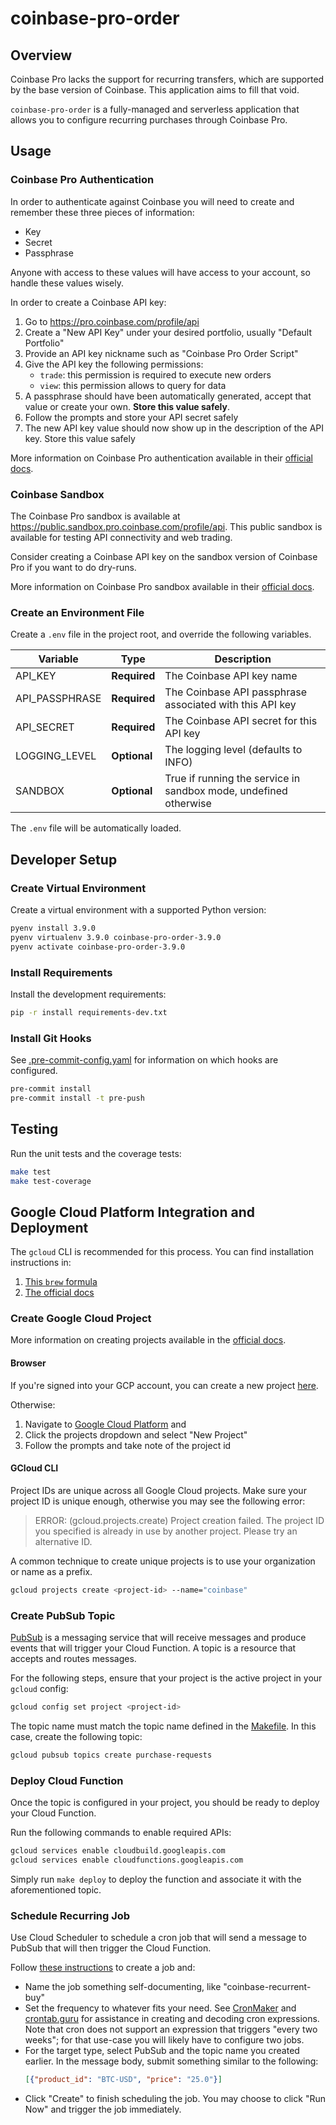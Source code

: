 # coinbase-pro-order

## Overview

Coinbase Pro lacks the support for recurring transfers, which are supported by the base version of Coinbase.
This application aims to fill that void.

`coinbase-pro-order` is a fully-managed and serverless application that allows you to configure recurring purchases
through Coinbase Pro.

## Usage

### Coinbase Pro Authentication

In order to authenticate against Coinbase you will need to create and remember these three pieces of information:

- Key
- Secret
- Passphrase

Anyone with access to these values will have access to your account, so handle these values wisely.

In order to create a Coinbase API key:

1. Go to https://pro.coinbase.com/profile/api
1. Create a "New API Key" under your desired portfolio, usually "Default Portfolio"
1. Provide an API key nickname such as "Coinbase Pro Order Script"
1. Give the API key the following permissions:
    - `trade`: this permission is required to execute new orders
    - `view`: this permission allows to query for data
1. A passphrase should have been automatically generated, accept that value or create your own. **Store this value safely**.
1. Follow the prompts and store your API secret safely
1. The new API key value should now show up in the description of the API key. Store this value safely

More information on Coinbase Pro authentication available in their [official docs](https://docs.pro.coinbase.com/#authentication).

### Coinbase Sandbox

The Coinbase Pro sandbox is available at https://public.sandbox.pro.coinbase.com/profile/api.
This public sandbox is available for testing API connectivity and web trading.

Consider creating a Coinbase API key on the sandbox version of Coinbase Pro if you want to do dry-runs.

More information on Coinbase Pro sandbox available in their [official docs](https://docs.pro.coinbase.com/#sandbox).

### Create an Environment File

Create a `.env` file in the project root, and override the following variables.

| Variable          | Type         | Description                                                      |
| ----------------- | ------------ | ---------------------------------------------------------------- |
| API_KEY           | **Required** | The Coinbase API key name                                        |
| API_PASSPHRASE    | **Required** | The Coinbase API passphrase associated with this API key         |
| API_SECRET        | **Required** | The Coinbase API secret for this API key                         |
| LOGGING_LEVEL     | **Optional** | The logging level (defaults to INFO)                             |
| SANDBOX           | **Optional** | True if running the service in sandbox mode, undefined otherwise |

The `.env` file will be automatically loaded.

## Developer Setup

### Create Virtual Environment

Create a virtual environment with a supported Python version:

```bash
pyenv install 3.9.0
pyenv virtualenv 3.9.0 coinbase-pro-order-3.9.0
pyenv activate coinbase-pro-order-3.9.0
```

### Install Requirements

Install the development requirements:

```bash
pip -r install requirements-dev.txt
```

### Install Git Hooks

See [.pre-commit-config.yaml](.pre-commit-config.yaml) for information on which hooks are configured.

```bash
pre-commit install
pre-commit install -t pre-push
```

## Testing

Run the unit tests and the coverage tests:

```bash
make test
make test-coverage
```

## Google Cloud Platform Integration and Deployment

The `gcloud` CLI is recommended for this process. You can find installation instructions in:

1. [This `brew` formula](https://formulae.brew.sh/cask/google-cloud-sdk)
1. [The official docs](https://cloud.google.com/sdk/docs/install)

### Create Google Cloud Project

More information on creating projects available in the [official docs](https://cloud.google.com/resource-manager/docs/creating-managing-projects).

#### Browser

If you're signed into your GCP account, you can create a new project [here](https://console.cloud.google.com/projectcreate).

Otherwise:

1. Navigate to [Google Cloud Platform](https://console.cloud.google.com/) and
1. Click the projects dropdown and select "New Project"
1. Follow the prompts and take note of the project id

#### GCloud CLI

Project IDs are unique across all Google Cloud projects. Make sure your project ID is unique enough,
otherwise you may see the following error:

> ERROR: (gcloud.projects.create) Project creation failed. The project ID you specified is already in use by another project. Please try an alternative ID.

A common technique to create unique projects is to use your organization or name as a prefix.

```bash
gcloud projects create <project-id> --name="coinbase"
```

### Create PubSub Topic

[PubSub](https://cloud.google.com/pubsub/docs/overview) is a messaging service that will receive messages and produce
events that will trigger your Cloud Function. A topic is a resource that accepts and routes messages.

For the following steps, ensure that your project is the active project in your `gcloud` config:

```bash
gcloud config set project <project-id>
```

The topic name must match the topic name defined in the [Makefile](./Makefile). In this case, create the following topic:

```bash
gcloud pubsub topics create purchase-requests
```

### Deploy Cloud Function

Once the topic is configured in your project, you should be ready to deploy your Cloud Function.

Run the following commands to enable required APIs:

```bash
gcloud services enable cloudbuild.googleapis.com
gcloud services enable cloudfunctions.googleapis.com
```

Simply run `make deploy` to deploy the function and associate it with the aforementioned topic.


### Schedule Recurring Job

Use Cloud Scheduler to schedule a cron job that will send a message to PubSub that will then trigger the Cloud Function.

Follow [these instructions](https://cloud.google.com/scheduler/docs/quickstart#create_a_job) to create a job and:

* Name the job something self-documenting, like "coinbase-recurrent-buy"
* Set the frequency to whatever fits your need. See [CronMaker](http://www.cronmaker.com) and [crontab.guru](https://crontab.guru/)
for assistance in creating and decoding cron expressions. Note that cron does not support an expression that triggers
"every two weeks"; for that use-case you will likely have to configure two jobs.
* For the target type, select PubSub and the topic name you created earlier. In the message body, submit something
similar to the following:
    ```json
    [{"product_id": "BTC-USD", "price": "25.0"}]
    ```
* Click "Create" to finish scheduling the job. You may choose to click "Run Now" and trigger the job immediately.
